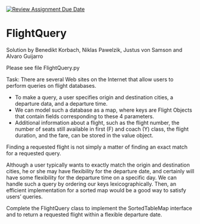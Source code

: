 [![Review Assignment Due Date](https://classroom.github.com/assets/deadline-readme-button-8d59dc4de5201274e310e4c54b9627a8934c3b88527886e3b421487c677d23eb.svg)](https://classroom.github.com/a/qLWulXoF)
# FlightQuery

Solution by Benedikt Korbach, Niklas Pawelzik, Justus von Samson and Alvaro Guijarro

Please see file FlightQuery.py

Task:
There are several Web sites on the Internet that allow users to perform queries on flight databases. 

* To make a query, a user specifies origin and destination cities, a departure data, and a departure time.
* We can model such a database as a map, where keys are Flight Objects that contain fields corresponding to these 4 parameters.
* Additional information about a flight, such as the flight number, the number of seats still available in first (F) and coach (Y) class, the flight duration, and the fare, can be stored in the value object.

Finding a requested flight is not simply a matter of finding an exact match for a requested query. 

Although a user typically wants to exactly match the origin and destination cities, he or she may have flexibility for the departure date,
and certainly will have some flexibility for the departure time on a specific day.
We can handle such a query by ordering our keys lexicographically. Then, an efficient implementation for a sorted map would be a good way to satisfy users’
queries.

Complete the FlightQuery class to implement the SortedTableMap interface and to return a requested flight within a flexible departure date.
